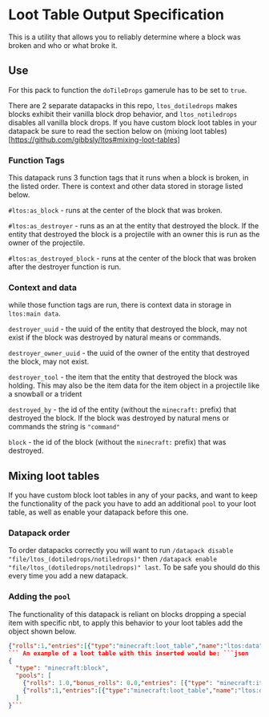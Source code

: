 # Loot Table Output Specification
 
This is a utility that allows you to reliably determine where a block was broken and who or what broke it. 

## Use
For this pack to function the `doTileDrops` gamerule has to be set to `true`. 

There are 2 separate datapacks in this repo, `ltos_dotiledrops` makes blocks exhibit their vanilla block drop behavior, and `ltos_notiledrops` disables all vanilla block drops. If you have custom block loot tables in your datapack be sure to read the section below on (mixing loot tables)[https://github.com/gibbsly/ltos#mixing-loot-tables]


### Function Tags
This datapack runs 3 function tags that it runs when a block is broken, in the listed order. There is context and other data stored in storage listed below.

`#ltos:as_block` - runs at the center of the block that was broken.

`#ltos:as_destroyer` - runs as an at the entity that destroyed the block. If the entity that destroyed the block is a projectile with an owner this is run as the owner of the projectile.

`#ltos:as_destroyed_block` - runs at the center of the block that was broken after the destroyer function is run.


### Context and data
while those function tags are run, there is context data in storage in `ltos:main data`.

`destroyer_uuid` - the uuid of the entity that destroyed the block, may not exist if the block was destroyed by natural means or commands.

`destroyer_owner_uuid` - the uuid of the owner of the entity that destroyed the block, may not exist.

`destroyer_tool` - the item that the entity that destroyed the block was holding. This may also be the item data for the item object in a projectile like a snowball or a trident

`destroyed_by` - the id of the entity (without the `minecraft:` prefix) that destroyed the block. If the block was destroyed by natural mens or commands the string is `"command"`

`block` - the id of the block (without the `minecraft:` prefix) that was destroyed.


## Mixing loot tables
If you have custom block loot tables in any of your packs, and want to keep the functionality of the pack you have to add an additional `pool` to your loot table, as well as enable your datapack before this one.
### Datapack order
To order datapacks correctly you will want to run `/datapack disable "file/ltos_(dotiledrops/notiledrops)"` then `/datapack enable "file/ltos_(dotiledrops/notiledrops)" last`. To be safe you should do this every time you add a new datapack.
### Adding the `pool`
The functionality of this datapack is reliant on blocks dropping a special item with specific nbt, to apply this behavior to your loot tables add the object shown below.
```json
{"rolls":1,"entries":[{"type":"minecraft:loot_table","name":"ltos:data","functions":[{"function":"minecraft:set_nbt","tag":"{block:\"<name of the block here>\"}"}]}]}
``` An example of a loot table with this inserted would be: ```json
{
  "type": "minecraft:block",
  "pools": [
    {"rolls": 1.0,"bonus_rolls": 0.0,"entries": [{"type": "minecraft:item","name": "minecraft:andesite"}],"conditions": [{"condition": "minecraft:survives_explosion"}]},
	{"rolls":1,"entries":[{"type":"minecraft:loot_table","name":"ltos:data","functions":[{"function":"minecraft:set_nbt","tag":"{block:\"andesite\"}"}]}]}
  ]
}```